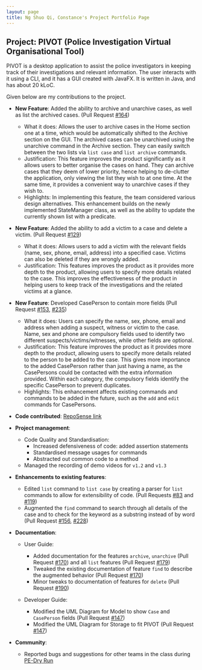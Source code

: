 ```yaml
---
layout: page
title: Ng Shuo Qi, Constance's Project Portfolio Page
---
```


## Project: PIVOT (Police Investigation Virtual Organisational Tool)

PIVOT is a desktop application to assist the police investigators in keeping track of their investigations and relevant information. 
The user interacts with it using a CLI, and it has a GUI created with JavaFX. 
It is written in Java, and has about 20 kLoC.

Given below are my contributions to the project.

* **New Feature**: Added the ability to archive and unarchive cases, as well as list the archived cases. (Pull Request [\#164](https://github.com/AY2021S1-CS2103-F09-2/tp/pull/164))
  * What it does: Allows the user to archive cases in the Home section one at a time, which would be automatically shifted to the Archive section on the GUI.
  The archived cases can be unarchived using the unarchive command in the Archive section. They can easily switch between the two lists via `list case` and `list archive` commands.
  * Justification: This feature improves the product significantly as it allows users to better organise the cases on hand. 
  They can archive cases that they deem of lower priority, hence helping to de-clutter the application, only viewing the list they wish to at one time. 
  At the same time, it provides a convenient way to unarchive cases if they wish to. 
  * Highlights: In implementing this feature, the team considered various design alternatives. 
  This enhancement builds on the newly implemented StateManager class, as well as the ability to update the currently shown list with a predicate.

* **New Feature**: Added the ability to add a victim to a case and delete a victim. (Pull Request [\#129](https://github.com/AY2021S1-CS2103-F09-2/tp/pull/129))
  * What it does: Allows users to add a victim with the relevant fields (name, sex, phone, email, address) into a specified case.
  Victims can also be deleted if they are wrongly added.
  * Justification: This features improves the product as it provides more depth to the product, allowing users to specify more details related to the case. 
  This improves the effectiveness of the product in helping users to keep track of the investigations and the related victims at a glance.
  
* **New Feature**: Developed CasePerson to contain more fields (Pull Request [\#153](https://github.com/AY2021S1-CS2103-F09-2/tp/pull/153), [\#235](https://github.com/AY2021S1-CS2103-F09-2/tp/pull/235))
  * What it does: Users can specify the name, sex, phone, email and address when adding a suspect, witness or victim to the case.
  Name, sex and phone are compulsory fields used to identify two different suspects/victims/witnesses, while other fields are optional.
  * Justification: This feature improves the product as it provides more depth to the product, allowing users to specify more details related to the person to be added to the case. 
  This gives more importance to the added CasePerson rather than just having a name, as the CasePersons could be contacted with the extra information provided. 
  Within each category, the compulsory fields identify the specific CasePerson to prevent duplicates.
  * Highlights: This enhancement affects existing commands and commands to be added in the future, such as the `add` and `edit` commands for CasePersons.

* **Code contributed**: [RepoSense link](https://nus-cs2103-ay2021s1.github.io/tp-dashboard/#breakdown=true&search=constancensq&sort=groupTitle&sortWithin=title&since=2020-08-14&timeframe=commit&mergegroup=&groupSelect=groupByRepos&checkedFileTypes=docs~functional-code~test-code~other)

* **Project management**:
  * Code Quality and Standardisation:
    * Increased defensiveness of code: added assertion statements 
    * Standardised message usages for commands
    * Abstracted out common code to a method
  * Managed the recording of demo videos for `v1.2` and `v1.3` 
  
* **Enhancements to existing features**:
  * Edited `list` command to `list case` by creating a parser for `list` commands to allow for extensibility of code. (Pull Requests [\#83](https://github.com/AY2021S1-CS2103-F09-2/tp/pull/83) and [\#119](https://github.com/AY2021S1-CS2103-F09-2/tp/pull/119))
  * Augmented the `find` command to search through all details of the case and to check for the keyword as a substring instead of by word (Pull Request [\#156](https://github.com/AY2021S1-CS2103-F09-2/tp/pull/156), [\#228](https://github.com/AY2021S1-CS2103-F09-2/tp/pull/228))

* **Documentation**:
  * User Guide:
    * Added documentation for the features `archive`, `unarchive` (Pull Request [\#170](https://github.com/AY2021S1-CS2103-F09-2/tp/pull/170/files)) and all `list` features (Pull Request [\#179](https://github.com/AY2021S1-CS2103-F09-2/tp/pull/179/files))
    * Tweaked the existing documentation of feature `find` to describe the augmented behavior (Pull Request [\#170](https://github.com/AY2021S1-CS2103-F09-2/tp/pull/170/files))
    * Minor tweaks to documentation of features for `delete` (Pull Request [\#190](https://github.com/AY2021S1-CS2103-F09-2/tp/pull/190/files))
    
  * Developer Guide:
    * Modified the UML Diagram for Model to show `Case` and `CasePerson` fields (Pull Request [\#147](https://github.com/AY2021S1-CS2103-F09-2/tp/pull/147))
    * Modified the UML Diagram for Storage to fit PIVOT (Pull Request [\#147](https://github.com/AY2021S1-CS2103-F09-2/tp/pull/147))

* **Community**:
  * Reported bugs and suggestions for other teams in the class during [PE-Dry Run](https://github.com/constancensq/ped/issues)
